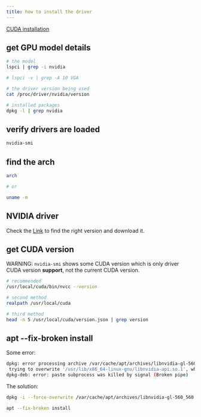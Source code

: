 ```yaml
---
title: how to install the driver
---
```


[CUDA installation](https://docs.nvidia.com/cuda/cuda-installation-guide-linux/index.html)


## get GPU model details

```bash
# the model
lspci | grep -i nvidia

# lspci -v | grep -A 10 VGA

# the driver version being used
cat /proc/driver/nvidia/version

# installed packages
dpkg -l | grep nvidia
```

## verify drivers are loaded

```bash
nvidia-smi
```

## find the arch

```bash
arch

# or

uname -m
```

## NVIDIA driver

Check the [Link](https://www.nvidia.com/download/index.aspx) to find the right version and download it.

## get CUDA version

WARNING: `nvidia-smi` shows some CUDA version which is only driver CUDA version **support**, not the current CUDA version.

```bash
# recommended
/usr/local/cuda/bin/nvcc --version

# second method
realpath /usr/local/cuda

# third method
head -n 5 /usr/local/cuda/version.json | grep version
```

## apt --fix-broken install

Some error:

```bash
dpkg: error processing archive /var/cache/apt/archives/libnvidia-gl-560_560.35.03-0ubuntu1_amd64.deb (--unpack):
 trying to overwrite '/usr/lib/x86_64-linux-gnu/libnvidia-api.so.1', which is also in package libnvidia-extra-545:amd64 545.23.08-0ubuntu1
dpkg-deb: error: paste subprocess was killed by signal (Broken pipe)
```

The solution:

```bash
dpkg -i --force-overwrite /var/cache/apt/archives/libnvidia-gl-560_560.35.03-0ubuntu1_amd64.deb

apt --fix-broken install
```
